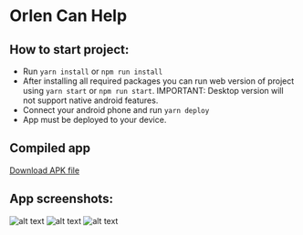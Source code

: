 # Orlen Can Help

## How to start project:

* Run `yarn install` or `npm run install`
* After installing all required packages you can run web version of project using `yarn start` or `npm run start`. IMPORTANT: Desktop version will not support native android features.
* Connect your android phone and run `yarn deploy`
* App must be deployed to your device.

## Compiled app

[Download APK file](https://www.dropbox.com/s/me5fz0h40znssih/app-debug.apk?dl=1)

## App screenshots: 

![alt text](https://i.imgur.com/GelHJDq.png)
![alt text](https://i.imgur.com/tPXGj2d.png)
![alt text](https://i.imgur.com/Z6pG5r0.png)